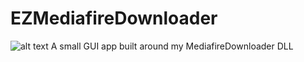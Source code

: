 # EZMediafireDownloader
![alt text](https://i.imgur.com/YzRBrLw.png)
A small GUI app built around my MediafireDownloader DLL
